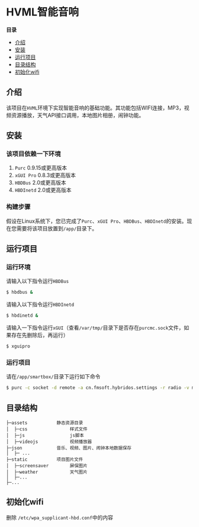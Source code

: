# HVML智能音响

**目录**

[//]:# (START OF TOC)

- [介绍](#介绍)
- [安装](#安装)
- [运行项目](#运行项目)
- [目录结构](#目录结构)
- [初始化wifi](#初始化wifi)

[//]:# (END OF TOC)

## 介绍

该项目在`HVML`环境下实现智能音响的基础功能。其功能包括WIFI连接，MP3，视频资源播放，天气API接口调用，本地图片相册，闹钟功能。

## 安装

### 该项目依赖一下环境
1. `Purc` 0.9.15或更高版本
1. `xGUI Pro` 0.8.3或更高版本
1. `HBDBus` 2.0或更高版本
1. `HBDInetd` 2.0或更高版本

### 构建步骤
假设在Linux系统下，您已完成了`Purc`、`xGUI Pro`、`HBDBus`、`HBDInetd`的安装。现在您需要将该项目放置到`/app/`目录下。

## 运行项目

### 运行环境
请输入以下指令运行`HBDBus`
```bash
$ hbdbus &
```
请输入以下指令运行`HBDInetd`
```bash
$ hbdinetd &
```
请输入一下指令运行`xGUI`（查看`/var/tmp/`目录下是否存在`purcmc.sock`文件，如果存在先删除后，再运行）
```bash
$ xguipro
```
### 运行项目
请在`/app/smartbox/`目录下运行如下命令
```bash
$ purc -c socket -d remote -a cn.fmsoft.hybridos.settings -r radio -v main.hvml &
```
## 目录结构
```
├─assets           静态资源目录
│  ├─css                样式文件
│  ├─js                 js脚本
│  ├─videojs            视频播放器
├─json             音乐、视频、图片、闹钟本地数据保存
│  ├─ ...
├─static           项目图片文件
│  ├─screensaver        屏保图片
│  ├─weather            天气图片
│  ├─...
├─...              
```
## 初始化wifi
删除 `/etc/wpa_supplicant-hbd.conf`中的内容